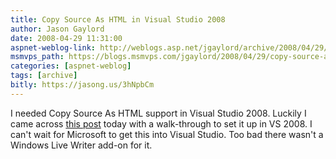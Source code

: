 ```yaml
---
title: Copy Source As HTML in Visual Studio 2008
author: Jason Gaylord
date: 2008-04-29 11:31:00
aspnet-weblog-link: http://weblogs.asp.net/jgaylord/archive/2008/04/29/copy-source-as-html-in-visual-studio-2008.aspx
msmvps_path: https://blogs.msmvps.com/jgaylord/2008/04/29/copy-source-as-html-in-visual-studio-2008/
categories: [aspnet-weblog]
tags: [archive]
bitly: https://jasong.us/3hNpbCm
---
```


I needed Copy Source As HTML support in Visual Studio 2008. Luckily I came across [this post](http://blogs.microsoft.co.il/blogs/bursteg/archive/2007/11/21/copy-source-as-html-copysourceashtml-for-visual-studio-2008-rtm.aspx) today with a walk-through to set it up in VS 2008. I can't wait for Microsoft to get this into Visual Studio. Too bad there wasn't a Windows Live Writer add-on for it.